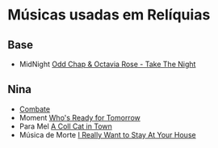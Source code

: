 # Músicas usadas em Relíquias

## Base

- MidNight [Odd Chap & Octavia Rose - Take The Night](https://www.youtube.com/watch?v=xMxAE43CGNc)

## Nina

- [Combate](https://open.spotify.com/playlist/6oc5KeFUB4I5TjPWq4Lp7K?si=03fcf45280694b5b)
- Moment [Who's Ready for Tomorrow](https://www.youtube.com/watch?v=JVTS3fyoAEQ)
- Para Mel [A Coll Cat in Town](https://www.youtube.com/watch?v=fnFMZnzDzAM&list=PLKFVDULS1fVh4aC7916syRJRR62hrp09I&index=3)
- Música de Morte [I Really Want to Stay At Your House](https://www.youtube.com/watch?v=KvMY1uzSC1E)
